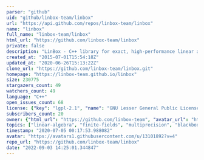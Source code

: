 ```yaml
---
parser: "github"
uid: "github/linbox-team/linbox"
url: "https://api.github.com/repos/linbox-team/linbox"
name: "linbox"
full_name: "linbox-team/linbox"
html_url: "https://github.com/linbox-team/linbox"
private: false
description: "LinBox - C++ library for exact, high-performance linear algebra "
created_at: "2015-07-01T15:54:18Z"
updated_at: "2020-06-26T15:13:22Z"
clone_url: "https://github.com/linbox-team/linbox.git"
homepage: "https://linbox-team.github.io/linbox"
size: 230775
stargazers_count: 49
watchers_count: 49
language: "C++"
open_issues_count: 68
license: {"key": "lgpl-2.1", "name": "GNU Lesser General Public License v2.1", "spdx_id": "LGPL-2.1", "url": "https://api.github.com/licenses/lgpl-2.1", "node_id": "MDc6TGljZW5zZTEx"}
subscribers_count: 20
owner: {"html_url": "https://github.com/linbox-team", "avatar_url": "https://avatars1.githubusercontent.com/u/13101892?v=4", "login": "linbox-team", "type": "Organization"}
topics: ["linear-algebra", "finite-fields", "multiprecision", "blackbox", "linear-system-solver"]
timestamp: "2020-07-05 00:17:53.988082"
avatar: "https://avatars1.githubusercontent.com/u/13101892?v=4"
repo_url: "https://github.com/linbox-team/linbox"
date: "2022-09-03 14:25:01.344847"
---
```

